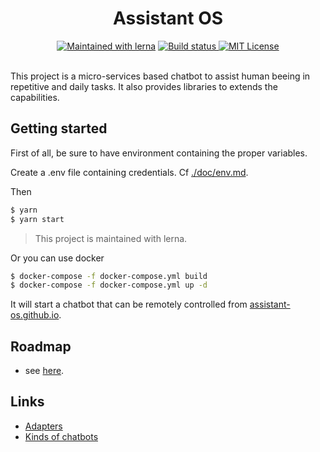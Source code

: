 <h1 align="center">
  Assistant OS
</h1>
<div align="center">
<a href="https://lernajs.io/"><img src="https://img.shields.io/badge/maintained%20with-lerna-cc00ff.svg" alt="Maintained with lerna"/><a/>
<a href="https://cloud.drone.io/assistant-os/assistant-os">
  <img src="https://cloud.drone.io/api/badges/assistant-os/assistant-os/status.svg" alt="Build status" />
</a>
<a href="./LICENSE">
  <img src="https://img.shields.io/github/license/assistant-os/assistant-os.svg" alt="MIT License" />
</a>
</div>

<br>

This project is a micro-services based chatbot to assist human beeing in repetitive and daily tasks. It also provides libraries to extends the capabilities.

## Getting started

First of all, be sure to have environment containing the proper
variables.

Create a .env file containing credentials. Cf [./doc/env.md](./doc/env.md).

Then

```bash
$ yarn
$ yarn start
```

> This project is maintained with lerna.

Or you can use docker

```bash
$ docker-compose -f docker-compose.yml build
$ docker-compose -f docker-compose.yml up -d

```

It will start a chatbot that can be remotely controlled from [assistant-os.github.io](https://assistant-os.github.io).

## Roadmap

- see [here](https://github.com/orgs/assistant-os/projects/1).

## Links

- [Adapters](./doc/adapters.md)
- [Kinds of chatbots](https://medium.com/the-chatbot-guru/the-3-types-of-chatbots-acc5cdf6bb4e)
